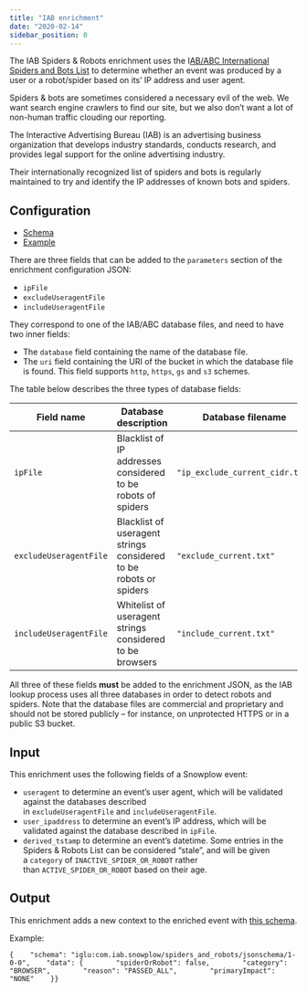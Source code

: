 ```yaml
---
title: "IAB enrichment"
date: "2020-02-14"
sidebar_position: 0
---
```


The IAB Spiders & Robots enrichment uses the I[AB/ABC International Spiders and Bots List](https://iabtechlab.com/software/iababc-international-spiders-and-bots-list/) to determine whether an event was produced by a user or a robot/spider based on its’ IP address and user agent.

Spiders & bots are sometimes considered a necessary evil of the web. We want search engine crawlers to find our site, but we also don’t want a lot of non-human traffic clouding our reporting.

The Interactive Advertising Bureau (IAB) is an advertising business organization that develops industry standards, conducts research, and provides legal support for the online advertising industry.

Their internationally recognized list of spiders and bots is regularly maintained to try and identify the IP addresses of known bots and spiders.

## Configuration

- [Schema](https://github.com/snowplow/iglu-central/blob/master/schemas/com.snowplowanalytics.snowplow.enrichments/iab_spiders_and_robots_enrichment/jsonschema/1-0-0)
- [Example](https://github.com/snowplow/enrich/blob/master/config/enrichments/iab_spiders_and_robots_enrichment.json)

There are three fields that can be added to the `parameters` section of the enrichment configuration JSON:

- `ipFile`
- `excludeUseragentFile`
- `includeUseragentFile`

They correspond to one of the IAB/ABC database files, and need to have two inner fields:

- The `database` field containing the name of the database file.
- The `uri` field containing the URI of the bucket in which the database file is found. This field supports `http`, `https`, `gs` and `s3` schemes.

The table below describes the three types of database fields:

| **Field name** | **Database description** | **Database filename** |
| --- | --- | --- |
| `ipFile` | Blacklist of IP addresses considered to be robots of spiders | `"ip_exclude_current_cidr.txt"` |
| `excludeUseragentFile` | Blacklist of useragent strings considered to be robots or spiders | `"exclude_current.txt"` |
| `includeUseragentFile` | Whitelist of useragent strings considered to be browsers | `"include_current.txt"` |

All three of these fields **must** be added to the enrichment JSON, as the IAB lookup process uses all three databases in order to detect robots and spiders. Note that the database files are commercial and proprietary and should not be stored publicly – for instance, on unprotected HTTPS or in a public S3 bucket.

## Input

This enrichment uses the following fields of a Snowplow event:

- `useragent` to determine an event’s user agent, which will be validated against the databases described in `excludeUseragentFile` and `includeUseragentFile`.
- `user_ipaddress` to determine an event’s IP address, which will be validated against the database described in `ipFile`.
- `derived_tstamp` to determine an event’s datetime. Some entries in the Spiders & Robots List can be considered “stale”, and will be given a `category` of `INACTIVE_SPIDER_OR_ROBOT` rather than `ACTIVE_SPIDER_OR_ROBOT` based on their age.

## Output

This enrichment adds a new context to the enriched event with [this schema](https://github.com/snowplow/iglu-central/blob/master/schemas/com.iab.snowplow/spiders_and_robots/jsonschema/1-0-0).

Example:

```
{    "schema": "iglu:com.iab.snowplow/spiders_and_robots/jsonschema/1-0-0",    "data": {        "spiderOrRobot": false,        "category": "BROWSER",        "reason": "PASSED_ALL",        "primaryImpact": "NONE"    }}
```
